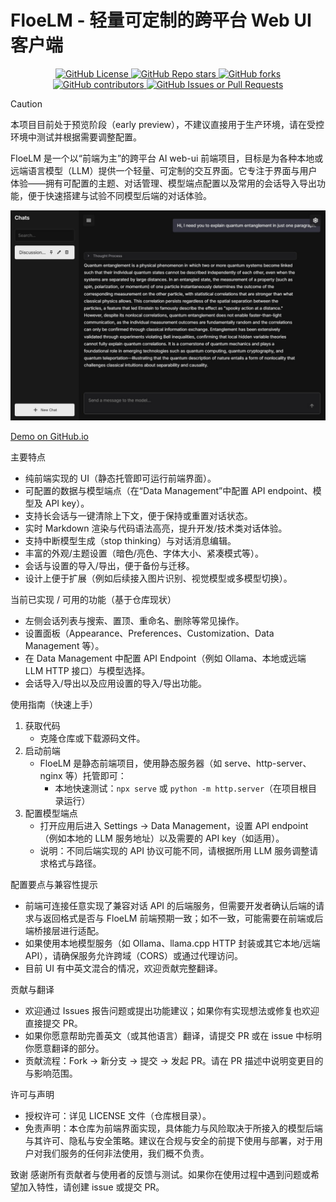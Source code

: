 # FloeLM - 轻量可定制的跨平台 Web UI 客户端

<div align="center">
    <a href="https://github.com/Floebot/FloeLM/blob/main/LICENSE">
        <img src="https://img.shields.io/github/license/Floebot/FloeLM?style=flat-square" alt="GitHub License">
    </a>
    <a href="https://github.com/Floebot/FloeLM/stargazers">
        <img src="https://img.shields.io/github/stars/Floebot/FloeLM?style=flat-square" alt="GitHub Repo stars">
    </a>
    <a href="https://github.com/Floebot/FloeLM/network/members">
        <img src="https://img.shields.io/github/forks/Floebot/FloeLM?style=flat-square" alt="GitHub forks">
    </a>
    <a href="https://github.com/Floebot/FloeLM/graphs/contributors">
        <img src="https://img.shields.io/github/contributors/Floebot/FloeLM?style=flat-square" alt="GitHub contributors">
    </a>
    <a href="https://github.com/Floebot/FloeLM/issues">
        <img src="https://img.shields.io/github/issues/Floebot/FloeLM?style=flat-square" alt="GitHub Issues or Pull Requests">
    </a>
</div>

> [!CAUTION]
> 本项目目前处于预览阶段（early preview），不建议直接用于生产环境，请在受控环境中测试并根据需要调整配置。

FloeLM 是一个以“前端为主”的跨平台 AI web-ui 前端项目，目标是为各种本地或远端语言模型（LLM）提供一个轻量、可定制的交互界面。它专注于界面与用户体验——拥有可配置的主题、对话管理、模型端点配置以及常用的会话导入导出功能，便于快速搭建与试验不同模型后端的对话体验。

![FloeLM Screenshot](./assets/screenshot.jpeg)

[Demo on GitHub.io](https://floebot.github.io/FloeLM)

主要特点
- 纯前端实现的 UI（静态托管即可运行前端界面）。
- 可配置的数据与模型端点（在“Data Management”中配置 API endpoint、模型及 API key）。
- 支持长会话与一键清除上下文，便于保持或重置对话状态。
- 实时 Markdown 渲染与代码语法高亮，提升开发/技术类对话体验。
- 支持中断模型生成（stop thinking）与对话消息编辑。
- 丰富的外观/主题设置（暗色/亮色、字体大小、紧凑模式等）。
- 会话与设置的导入/导出，便于备份与迁移。
- 设计上便于扩展（例如后续接入图片识别、视觉模型或多模型切换）。

当前已实现 / 可用的功能（基于仓库现状）
- 左侧会话列表与搜索、置顶、重命名、删除等常见操作。
- 设置面板（Appearance、Preferences、Customization、Data Management 等）。
- 在 Data Management 中配置 API Endpoint（例如 Ollama、本地或远端 LLM HTTP 接口）与模型选择。
- 会话导入/导出以及应用设置的导入/导出功能。

使用指南（快速上手）
1. 获取代码
   - 克隆仓库或下载源码文件。
2. 启动前端
   - FloeLM 是静态前端项目，使用静态服务器（如 serve、http-server、nginx 等）托管即可：
     - 本地快速测试：`npx serve` 或 `python -m http.server`（在项目根目录运行）
3. 配置模型端点
   - 打开应用后进入 Settings -> Data Management，设置 API endpoint（例如本地的 LLM 服务地址）以及需要的 API key（如适用）。
   - 说明：不同后端实现的 API 协议可能不同，请根据所用 LLM 服务调整请求格式与路径。

配置要点与兼容性提示
- 前端可连接任意实现了兼容对话 API 的后端服务，但需要开发者确认后端的请求与返回格式是否与 FloeLM 前端预期一致；如不一致，可能需要在前端或后端桥接层进行适配。
- 如果使用本地模型服务（如 Ollama、llama.cpp HTTP 封装或其它本地/远端 API），请确保服务允许跨域（CORS）或通过代理访问。
- 目前 UI 有中英文混合的情况，欢迎贡献完整翻译。

贡献与翻译
- 欢迎通过 Issues 报告问题或提出功能建议；如果你有实现想法或修复也欢迎直接提交 PR。
- 如果你愿意帮助完善英文（或其他语言）翻译，请提交 PR 或在 issue 中标明你愿意翻译的部分。
- 贡献流程：Fork -> 新分支 -> 提交 -> 发起 PR。请在 PR 描述中说明变更目的与影响范围。

许可与声明
- 授权许可：详见 LICENSE 文件（仓库根目录）。
- 免责声明：本仓库为前端界面实现，具体能力与风险取决于所接入的模型后端与其许可、隐私与安全策略。建议在合规与安全的前提下使用与部署，对于用户对我们服务的任何非法使用，我们概不负责。

致谢
感谢所有贡献者与使用者的反馈与测试。如果你在使用过程中遇到问题或希望加入特性，请创建 issue 或提交 PR。
